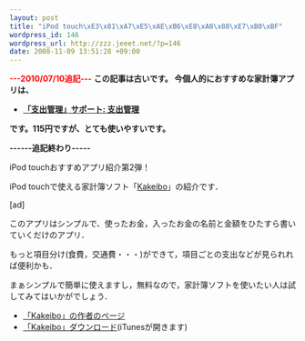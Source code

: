 ```yaml
--- 
layout: post
title: "iPod touch\xE3\x81\xA7\xE5\xAE\xB6\xE8\xA8\x88\xE7\xB0\xBF"
wordpress_id: 146
wordpress_url: http://zzz.jeeet.net/?p=146
date: 2008-11-09 13:51:28 +09:00
---
```

<span style="color: #ff0000;"><strong>---2010/07/10追記---</strong></span>
<strong>この記事は古いです。
今個人的におすすめな家計簿アプリは、</strong>
<ul>
	<li><strong><a href="http://shibuym.blogspot.com/p/blog-page.html">「支出管理」サポート: 支出管理</a></strong></li>
</ul>
<strong>です。115円ですが、とても使いやすいです。</strong>

<strong>------追記終わり-----</strong>

iPod touchおすすめアプリ紹介第2弾！

iPod touchで使える家計簿ソフト「<a href="http://sisyamo.cocolog-nifty.com/blog/2008/09/kakeibo.html">Kakeibo</a>」の紹介です．

[ad]

このアプリはシンプルで、使ったお金，入ったお金の名前と金額をひたすら書いていくだけのアプリ．

もっと項目分け(食費，交通費・・・)ができて，項目ごとの支出などが見られれば便利かも．

まぁシンプルで簡単に使えますし，無料なので，家計簿ソフトを使いたい人は試してみてはいかがでしょう．
<ul>
	<li><a href="http://sisyamo.cocolog-nifty.com/blog/2008/09/kakeibo.html">「Kakeibo」の作者のページ</a></li>
	<li><a href="http://itunes.apple.com/WebObjects/MZStore.woa/wa/viewSoftware?id=289202317&amp;mt=8">「Kakeibo」ダウンロード</a>(iTunesが開きます)</li>
</ul>
